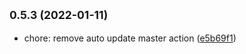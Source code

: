 ## <small>0.5.3 (2022-01-11)</small>

* chore: remove auto update master action ([e5b69f1](https://github.com/oruga-ui/oruga/commit/e5b69f1))



